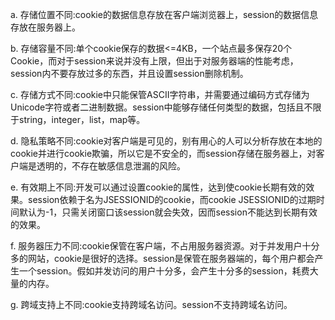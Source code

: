 a. 存储位置不同:cookie的数据信息存放在客户端浏览器上，session的数据信息存放在服务器上。

b. 存储容量不同:单个cookie保存的数据<=4KB，一个站点最多保存20个Cookie，而对于session来说并没有上限，但出于对服务器端的性能考虑，session内不要存放过多的东西，并且设置session删除机制。

c. 存储方式不同:cookie中只能保管ASCII字符串，并需要通过编码方式存储为Unicode字符或者二进制数据。session中能够存储任何类型的数据，包括且不限于string，integer，list，map等。

d. 隐私策略不同:cookie对客户端是可见的，别有用心的人可以分析存放在本地的cookie并进行cookie欺骗，所以它是不安全的，而session存储在服务器上，对客户端是透明的，不存在敏感信息泄漏的风险。

e. 有效期上不同:开发可以通过设置cookie的属性，达到使cookie长期有效的效果。session依赖于名为JSESSIONID的cookie，而cookie JSESSIONID的过期时间默认为-1，只需关闭窗口该session就会失效，因而session不能达到长期有效的效果。

f. 服务器压力不同:cookie保管在客户端，不占用服务器资源。对于并发用户十分多的网站，cookie是很好的选择。session是保管在服务器端的，每个用户都会产生一个session。假如并发访问的用户十分多，会产生十分多的session，耗费大量的内存。

g. 跨域支持上不同:cookie支持跨域名访问。session不支持跨域名访问。